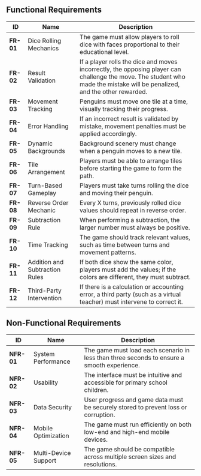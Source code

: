 ## Functional Requirements

| **ID**     | **Name**                  | **Description** |
|------------|---------------------------|-----------------|
| **FR-01**  | Dice Rolling Mechanics    | The game must allow players to roll dice with faces proportional to their educational level. |
| **FR-02**  | Result Validation         | If a player rolls the dice and moves incorrectly, the opposing player can challenge the move. The student who made the mistake will be penalized, and the other rewarded.|
| **FR-03**  | Movement Tracking         | Penguins must move one tile at a time, visually tracking their progress. |
| **FR-04**  | Error Handling            | If an incorrect result is validated by mistake, movement penalties must be applied accordingly. |
| **FR-05**  | Dynamic Backgrounds       | Background scenery must change when a penguin moves to a new tile. |
| **FR-06**  | Tile Arrangement          | Players must be able to arrange tiles before starting the game to form the path. |
| **FR-07**  | Turn-Based Gameplay       | Players must take turns rolling the dice and moving their penguin. |
| **FR-08**  | Reverse Order Mechanic    | Every X turns, previously rolled dice values should repeat in reverse order. |
| **FR-09**  | Subtraction Rule          | When performing a subtraction, the larger number must always be positive. |
| **FR-10**  | Time Tracking             | The game should track relevant values, such as time between turns and movement patterns. |
| **FR-11**  | Addition and Subtraction Rules | If both dice show the same color, players must add the values; if the colors are different, they must subtract.|
| **FR-12**  | Third-Party Intervention | If there is a calculation or accounting error, a third party (such as a virtual teacher) must intervene to correct it. |

## Non-Functional Requirements

| **ID**     | **Name**                  | **Description** |
|------------|---------------------------|-----------------|
| **NFR-01** | System Performance        | The game must load each scenario in less than three seconds to ensure a smooth experience. |
| **NFR-02** | Usability                 | The interface must be intuitive and accessible for primary school children. |
| **NFR-03** | Data Security             | User progress and game data must be securely stored to prevent loss or corruption. |
| **NFR-04** | Mobile Optimization       | The game must run efficiently on both low-end and high-end mobile devices. |
| **NFR-05** | Multi-Device Support      | The game should be compatible across multiple screen sizes and resolutions. |

